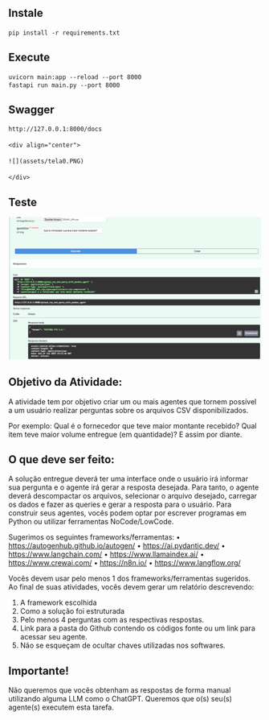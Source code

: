 ## Instale

```
pip install -r requirements.txt
```

## Execute

```
uvicorn main:app --reload --port 8000
fastapi run main.py --port 8000
```

## Swagger

```
http://127.0.0.1:8000/docs

<div align="center">

![](assets/tela0.PNG) 

</div>

```

## Teste

<div align="center">

![](assets/tela1.PNG) 

</div>

## Objetivo da Atividade:

A atividade tem por objetivo criar um ou mais agentes que tornem possível a um usuário realizar perguntas
sobre os arquivos CSV disponibilizados.

Por exemplo: 
Qual é o fornecedor que teve maior montante recebido? Qual item teve maior volume entregue
(em quantidade)? E assim por diante.

## O que deve ser feito:

A solução entregue deverá ter uma interface onde o usuário irá informar sua pergunta e o agente irá gerar a
resposta desejada.
Para tanto, o agente deverá descompactar os arquivos, selecionar o arquivo desejado, carregar os dados e
fazer as queries e gerar a resposta para o usuário.
Para construir seus agentes, vocês podem optar por escrever programas em Python ou utilizar ferramentas
NoCode/LowCode.

Sugerimos os seguintes frameworks/ferramentas:
• https://autogenhub.github.io/autogen/
• https://ai.pydantic.dev/
• https://www.langchain.com/
• https://www.llamaindex.ai/
• https://www.crewai.com/
• https://n8n.io/
• https://www.langflow.org/

Vocês devem usar pelo menos 1 dos frameworks/ferramentas sugeridos.
Ao final de suas atividades, vocês devem gerar um relatório descrevendo:

1. A framework escolhida
2. Como a solução foi estruturada
3. Pelo menos 4 perguntas com as respectivas respostas.
4. Link para a pasta do Github contendo os códigos fonte ou um link para acessar seu agente.
5. Não se esqueçam de ocultar chaves utilizadas nos softwares.

## Importante!

Não queremos que vocês obtenham as respostas de forma manual utilizando alguma LLM como o ChatGPT.
Queremos que o(s) seu(s) agente(s) executem esta tarefa.